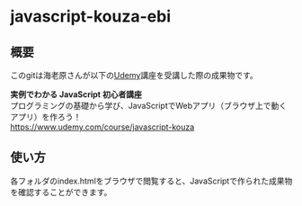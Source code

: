 # javascript-kouza-ebi
## 概要
このgitは海老原さんが以下の[Udemy](https://www.udemy.com/)講座を受講した際の成果物です。  

**実例でわかる JavaScript 初心者講座**  
プログラミングの基礎から学び、JavaScriptでWebアプリ（ブラウザ上で動くアプリ）を作ろう！  
https://www.udemy.com/course/javascript-kouza

## 使い方
各フォルダのindex.htmlをブラウザで閲覧すると、JavaScriptで作られた成果物を確認することができます。
